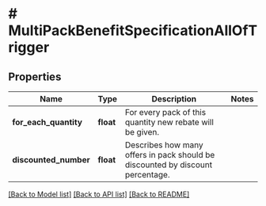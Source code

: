 # # MultiPackBenefitSpecificationAllOfTrigger

## Properties

Name | Type | Description | Notes
------------ | ------------- | ------------- | -------------
**for_each_quantity** | **float** | For every pack of this quantity new rebate will be given. | 
**discounted_number** | **float** | Describes how many offers in pack should be discounted by discount percentage. | 

[[Back to Model list]](../../README.md#documentation-for-models) [[Back to API list]](../../README.md#documentation-for-api-endpoints) [[Back to README]](../../README.md)


